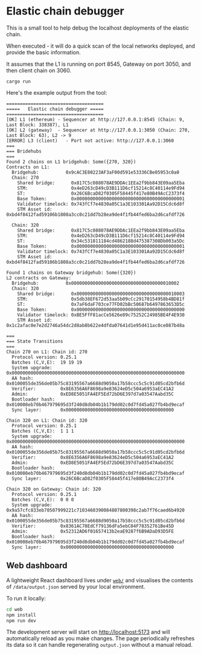 # Elastic chain debugger

This is a small tool to help debug the localhost deployments of the elastic chain.


When executed - it will do a quick scan of the local networks deployed, and provide the basic information.

It assumes that the L1 is running on port 8545, Gateway on port 3050, and then client chain on 3060.

```
cargo run
```

Here's the example output from the tool:
```
====================================
=====   Elastic chain debugger =====
====================================
[OK] L1 (ethereum) - Sequencer at http://127.0.0.1:8545 (Chain: 9, Last Block: 338387), L1
[OK] L2 (gateway)  - Sequencer at http://127.0.0.1:3050 (Chain: 270, Last Block: 63), L2 -> 9
[ERROR] L3 (client)   - Port not active: http://127.0.0.1:3060
===
=== Bridehubs
===
Found 2 chains on L1 bridgehub: Some({270, 320})
Contracts on L1:
  Bridgehub:          0x9cAC3E80223AF3aF00d591e53336CBe05953c0a0
  Chain: 270
    Shared bridge:      0x817C5c088078AE9DDAc1EEa2f9bb843E09aa5Eba
    STM:                0x4eD263cD49cD3B111D6cf15214c8C40114e9Fd94
    ST:                 0x26C6BcaD82f0305F58445f417e80B49AcC2373f4
    Base Token:         0x0000000000000000000000000000000000000001
    Validator timelock: 0x743fCf7e4830a05C1a3E103301Aa92D15Cdc6d8f
    STM Asset id:       0xbd4f8412fad59106b1808a3cc0c21dd7b28ea9de4f1fb44fed6ba2d6cafdf726

  Chain: 320
    Shared bridge:      0x817C5c088078AE9DDAc1EEa2f9bb843E09aa5Eba
    STM:                0x4eD263cD49cD3B111D6cf15214c8C40114e9Fd94
    ST:                 0x34c531811184cd4862188d475387308Db003a5Dc
    Base Token:         0x0000000000000000000000000000000000000001
    Validator timelock: 0x743fCf7e4830a05C1a3E103301Aa92D15Cdc6d8f
    STM Asset id:       0xbd4f8412fad59106b1808a3cc0c21dd7b28ea9de4f1fb44fed6ba2d6cafdf726

Found 1 chains on Gateway bridgehub: Some({320})
L2 contracts on Gateway:
  Bridgehub:          0x0000000000000000000000000000000000010002
  Chain: 320
    Shared bridge:      0x0000000000000000000000000000000000010003
    STM:                0x5db38EF672d53aa5b09cCc29170154958b4BD81f
    ST:                 0x7aF6daF703ce77FD02bBc50687b6497863653D5c
    Base Token:         0x0000000000000000000000000000000000000000
    Validator timelock: 0xBE5FfF81acCe5626e89c75252C24985BE4F4E930
    STM Asset id:       0x1c2afac0e7e2d2746a54dc2d8ab8b622e4dfda07641d1e95d411ac0ce087b48a

===
=== State Transitions
===
Chain 270 on L1: Chain id: 270
  Protocol version: 0.25.1
  Batches (C,V,E):  19 19 19
  System upgrade:   0x0000000000000000000000000000000000000000000000000000000000000000
  AA hash:          0x0100055de356de05b75c83195567a6688d9050a17b58ccc5c5c91d05cd2bfb6d
  Verifier:         0x8E6356A6F8698a9e83624eD5c504a6953aEC41A2
  Admin:            0xED8E5051FA4EF5Ed72bD6E397d7a03547Aabd35C
  Bootloader hash:  0x010008eb70b467979695d3f240d8db04b1b179dd02c0d7fd45a027fb4bd9ecaf
  Sync layer:       0x0000000000000000000000000000000000000000

Chain 320 on L1: Chain id: 320
  Protocol version: 0.25.1
  Batches (C,V,E):  1 1 1
  System upgrade:   0x0000000000000000000000000000000000000000000000000000000000000000
  AA hash:          0x0100055de356de05b75c83195567a6688d9050a17b58ccc5c5c91d05cd2bfb6d
  Verifier:         0x8E6356A6F8698a9e83624eD5c504a6953aEC41A2
  Admin:            0xED8E5051FA4EF5Ed72bD6E397d7a03547Aabd35C
  Bootloader hash:  0x010008eb70b467979695d3f240d8db04b1b179dd02c0d7fd45a027fb4bd9ecaf
  Sync layer:       0x26C6BcaD82f0305F58445f417e80B49AcC2373f4

Chain 320 on Gateway: Chain id: 320
  Protocol version: 0.25.1
  Batches (C,V,E):  0 0 0
  System upgrade:   0x9a57cfc833eb70507999221c7103460390084807800398c2ab7f76caed6b4920
  AA hash:          0x0100055de356de05b75c83195567a6688d9050a17b58ccc5c5c91d05cd2bfb6d
  Verifier:         0x8361AC78EdCf79136dFa5ebC04F78352761Be45D
  Admin:            0x52312AD6f01657413b2eaE9287f6B9ADaD93D5FE
  Bootloader hash:  0x010008eb70b467979695d3f240d8db04b1b179dd02c0d7fd45a027fb4bd9ecaf
  Sync layer:       0x0000000000000000000000000000000000000000
```

## Web dashboard

A lightweight React dashboard lives under [`web/`](web/) and visualises the contents of
`/data/output.json` served by your local environment.

To run it locally:

```bash
cd web
npm install
npm run dev
```

The development server will start on [http://localhost:5173](http://localhost:5173) and will
automatically reload as you make changes. The page periodically refreshes its data so it can handle
regenerating `output.json` without a manual reload.
